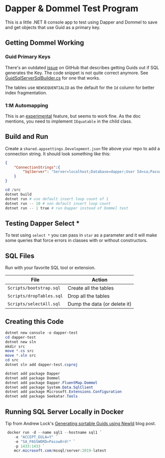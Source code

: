 # Dapper & Dommel Test Program

This is a little .NET 8 console app to test using Dapper and Dommel to save and get objects that use Guid as a primary key.

## Getting Dommel Working

### Guid Primary Keys

There's an outdated [issue](https://github.com/henkmollema/Dommel/issues/80) on GitHub that describes getting Guids out if SQL generates the Key. The code snippet is not quite correct anymore. See
[GuidSqlServerSqlBuilder.cs](src/GuidSqlServerSqlBuilder.cs) for one that works.

The tables use `NEWSEQUENTIALID` as the default for the `Id` column for better index fragmentation.

### 1:M Automapping

This is an [experimental](https://github.com/henkmollema/Dommel#automatic-multi-mapping) feature, but seems to work fine. As the doc mentions, you need to implement `IEquatable` in the child class.

## Build and Run

Create a `shared.appsettings.Development.json` file above your repo to add a connection string. It should look something like this:

```json
{
    "ConnectionStrings":{
        "SqlServer": "Server=localhost;Database=dapper;User Id=sa;Password=Passw0rd!;"
    }
}
```

```powershell
cd /src
dotnet build
dotnet run # use default insert loop count of 1
dotnet run -- 10 # non default insert loop count
dotnet run -- 1 true # run Dapper instead of Dommel test
```

## Testing Dapper Select *

To test using `select *` you can pass in `star` as a parameter and it will make some queries that force errors in classes with or without constructors.

## SQL Files

Run with your favorite SQL tool or extension.

| File                     | Action                       |
| ------------------------ | ---------------------------- |
| `Scripts/bootstrap.sql`  | Create all the tables        |
| `Scripts/dropTables.sql` | Drop all the tables          |
| `Scripts/selectAll.sql`  | Dump the data (or delete it) |

## Creating this Code

```powershell
dotnet new console -o dapper-test
cd dapper-test
dotnet new sln
mkdir src
move *.cs src
move *.sln src
cd src
dotnet sln add dapper-test.csproj

dotnet add package Dapper
dotnet add package Dommel
dotnet add package Dapper.FluentMap.Dommel
dotnet add package System.Data.SqlClient
dotnet add package Microsoft.Extensions.Configuration
dotnet add package Seekatar.Tools
```

## Running SQL Server Locally in Docker

Tip from Andrew Lock's [Generating sortable Guids using NewId](https://andrewlock.net/generating-sortable-guids-using-newid/) blog post.

```powershell
 docker run -d --name sql1 --hostname sql1 `
    -e "ACCEPT_EULA=Y" `
    -e "SA_PASSWORD=Passw0rd!" `
    -p 1433:1433 `
    mcr.microsoft.com/mssql/server:2019-latest
```
